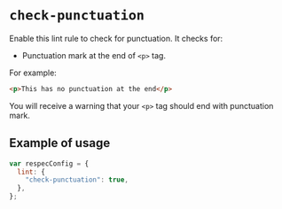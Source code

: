 # `check-punctuation`

Enable this lint rule to check for punctuation. It checks for:

- Punctuation mark at the end of `<p>` tag.

For example:

```html
<p>This has no punctuation at the end</p>
```

You will receive a warning that your `<p>` tag should end with punctuation mark.

## Example of usage

```js "example": "Enable check-punctuation linter rule."
var respecConfig = {
  lint: {
    "check-punctuation": true,
  },
};
```
